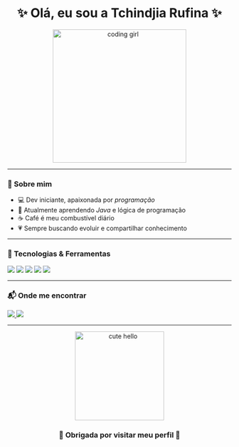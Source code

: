 

 <h1 align="center">✨ Olá, eu sou a Tchindjia Rufina ✨</h1>

<p align="center">
  <img src="https://media.giphy.com/media/L1R1tvI9svkIWwpVYr/giphy.gif" width="300px" alt="coding girl">
</p>

---

### 🌸 Sobre mim
- 💻 Dev iniciante, apaixonada por *programação*  
- 🌱 Atualmente aprendendo *Java* e lógica de programação  
- ☕ Café é meu combustível diário  
- 💗 Sempre buscando evoluir e compartilhar conhecimento  

---

### 🚀 Tecnologias & Ferramentas
<p align="left">
  <img src="https://img.shields.io/badge/Java-ED8B00?style=for-the-badge&logo=openjdk&logoColor=white"/>
  <img src="https://img.shields.io/badge/C++-00599C?style=for-the-badge&logo=cplusplus&logoColor=white"/>
  <img src="https://img.shields.io/badge/Git-F05032?style=for-the-badge&logo=git&logoColor=white"/>
  <img src="https://img.shields.io/badge/GitHub-100000?style=for-the-badge&logo=github&logoColor=white"/>
  <img src="https://img.shields.io/badge/Markdown-000000?style=for-the-badge&logo=markdown&logoColor=white"/>
</p>

---

### 📬 Onde me encontrar
<p align="left">
  <a href="https://www.linkedin.com/in/SEU-LINK" target="_blank">
    <img src="https://img.shields.io/badge/LinkedIn-0077B5?style=for-the-badge&logo=linkedin&logoColor=white"/>
  </a>
  <a href="mailto:SEU-EMAIL">
    <img src="https://img.shields.io/badge/Gmail-D14836?style=for-the-badge&logo=gmail&logoColor=white"/>
  </a>
</p>

---

<p align="center">
  <img src="https://media.giphy.com/media/xT9IgzoKnwFNmISR8I/giphy.gif" width="200px" alt="cute hello">
</p>

<h3 align="center">💖 Obrigada por visitar meu perfil 💖</h3>

